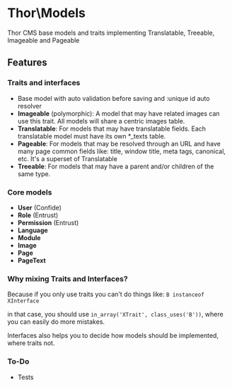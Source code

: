 Thor\Models
======

Thor CMS base models and traits implementing Translatable, Treeable, Imageable and Pageable

## Features

### Traits and interfaces
* Base model with auto validation before saving and :unique id auto resolver
* **Imageable** (polymorphic): A model that may have related images can use this trait. All models will share a centric images table.
* **Translatable**: For models that may have translatable fields. Each translatable model must have its own *_texts table.
* **Pageable**: For models that may be resolved through an URL and have many page common fields like: title,
window title, meta tags, canonical, etc. It's a superset of Translatable
* **Treeable**: For models that may have a parent and/or children of the same type.

### Core models
* **User** (Confide)
* **Role** (Entrust)
* **Permission** (Entrust)
* **Language**
* **Module**
* **Image**
* **Page**
* **PageText**


### Why mixing Traits and Interfaces?
Because if you only use traits you can't do things like: `B instanceof XInterface`

in that case, you should use `in_array('XTrait', class_uses('B'))`, where you can easily
do more mistakes.

Interfaces also helps you to decide how models should be implemented, where traits not.


### To-Do

* Tests